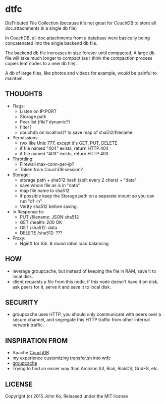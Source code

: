 # dtfc
DisTributed File Collection (because it's not great for CouchDB to store all doc.attachments in a single db file)

In CouchDB, all doc.attachments from a database were basically being concatenated into the single backend db file.

The backend db file increases in size forever until compacted. A large db file will take much longer to compact (as I think the compaction process copies leaf nodes to a new db file).

A db of large files, like photos and videos for example, would be painful to maintain.

## THOUGHTS

- Flags:
  - Listen on IP:PORT
  - Storage path
  - Peer list (file? dynamic?)
  - filter?
  - couchdb on localhost? to save map of sha512/filename
- Permissions:
  - rwx like Unix 777, except it's GET, PUT, DELETE
  - if file named "404" exists, return HTTP.404
  - if file named "403" exists, return HTTP.403
- Throttling:
  - Firewall max-conn-per-ip?
  - Token from CouchDB session?
- Storage:
  - storage path + sha512 hash (split every 2 chars) + "data"
  - save whole file as is in "data"
  - map file name to sha512
  - if possible keep the Storage path on a separate mount so you can run "df -h"
  - Verify sha512 before saving.
- In Response to:
  - PUT /filename: JSON sha512
  - GET /health: 200 OK
  - GET /sha512: data
  - DELETE /sha512: ???
- Proxy:
  - NginX for SSL & round robin load balancing

## HOW

- leverage groupcache, but instead of keeping the file in RAM, save it to local disk.
- client requests a file from this node, if this node doesn't have it on disk, ask peers for it, serve it and save it to local disk.

## SECURITY

- groupcache uses HTTP, you should only communicate with peers over a secure channel, and segregate this HTTP traffic from other internal network traffic.

## INSPIRATION FROM

- Apache [CouchDB](http://couchdb.apache.org/)
- my experience customizing [transfer.sh](https://transfer.sh/) into [wtfc](https://github.com/johnko/wtfc/)
- [groupcache](https://github.com/golang/groupcache)
- Trying to find an easier way than Amazon S3, Riak, RiakCS, GridFS, etc.

## LICENSE

Copyright (c) 2015 John Ko, Released under the MIT license
